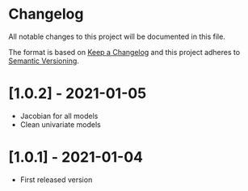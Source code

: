 Changelog
=========
All notable changes to this project will be documented in this file.

The format is based on [Keep a Changelog](http://keepachangelog.com/en/1.0.0/)
and this project adheres to [Semantic Versioning](http://semver.org/spec/v2.0.0.html).

# [1.0.2] - 2021-01-05
- Jacobian for all models
- Clean univariate models

# [1.0.1] - 2021-01-04
- First released version

